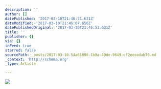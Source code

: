 ```yaml
---
description: ''
author: []
datePublished: '2017-03-10T21:46:51.631Z'
dateModified: '2017-03-10T21:46:07.656Z'
datePublishedOriginal: '2017-03-10T21:46:51.631Z'
title: ''
publisher: {}
via: {}
inFeed: true
starred: false
sourcePath: _posts/2017-03-10-54a61890-1b9a-49de-9649-cf2eeeadab76.md
_context: 'http://schema.org'
_type: Article

---
```

![](https://the-grid-user-content.s3-us-west-2.amazonaws.com/32ef6dc2-65d9-4707-bd33-f4d518ced8e5.jpg)
